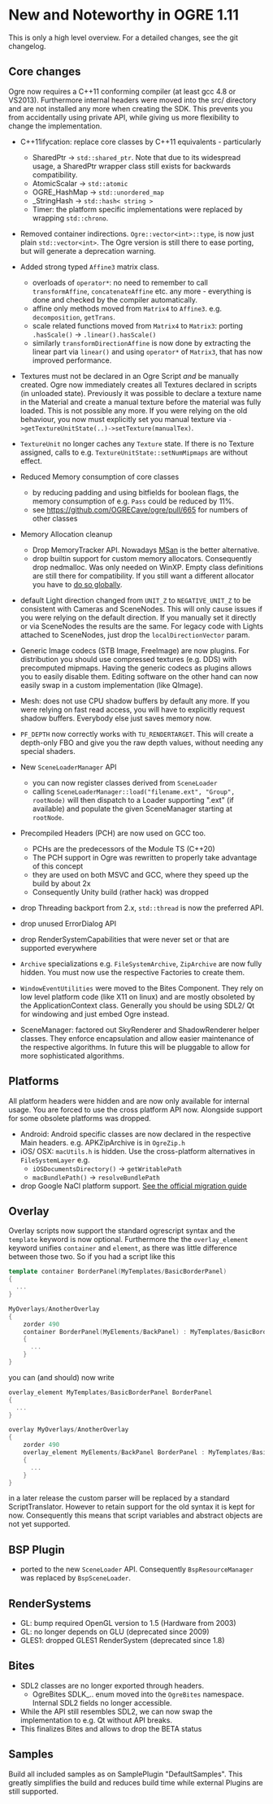 # New and Noteworthy in OGRE 1.11

This is only a high level overview. For a detailed changes, see the git changelog.

## Core changes

Ogre now requires a C++11 conforming compiler (at least gcc 4.8 or VS2013). Furthermore internal headers were moved into the src/ directory and are not installed any more when creating the SDK. This prevents you from accidentally using private API, while giving us more flexibility to change the implementation.

* C++11ifycation: replace core classes by C++11 equivalents - particularly
  - SharedPtr -> `std::shared_ptr`. Note that due to its widespread usage, a SharedPtr wrapper class still exists for backwards compatibility.
  - AtomicScalar -> `std::atomic`
  - OGRE_HashMap -> `std::unordered_map`
  - _StringHash -> `std::hash< string >`
  - Timer: the platform specific implementations were replaced by wrapping 
  `std::chrono`.

* Removed container indirections. `Ogre::vector<int>::type`, is now just plain `std::vector<int>`. The Ogre version is still there to ease porting, but will generate a deprecation warning.

* Added strong typed `Affine3` matrix class.
  - overloads of `operator*`: no need to remember to call `transformAffine`, `concatenateAffine` etc. any more - everything is done and checked by the compiler automatically.
  - affine only methods moved from `Matrix4` to `Affine3`. e.g. `decomposition`, `getTrans`.
  - scale related functions moved from `Matrix4` to `Matrix3`: porting `.hasScale()` &rarr;  `.linear().hasScale()`
  - similarly `transformDirectionAffine` is now done by extracting the linear part via `linear()` and using `operator*` of `Matrix3`, that has now improved performance.

* Textures must not be declared in an Ogre Script *and* be manually created. Ogre now immediately creates all Textures declared in scripts (in unloaded state). Previously it was possible to declare a texture name in the Material and create a manual texture before the material was fully loaded. This is not possible any more.
If you were relying on the old behaviour, you now must explicitly set you manual texture via `->getTextureUnitState(..)->setTexture(manualTex)`.

* `TextureUnit` no longer caches any `Texture` state. If there is no Texture assigned, calls to e.g. `TextureUnitState::setNumMipmaps` are without effect.

* Reduced Memory consumption of core classes
  - by reducing padding and using bitfields for boolean flags, the memory consumption of e.g. `Pass` could be reduced by 11%.
  - see https://github.com/OGRECave/ogre/pull/665 for numbers of other classes

* Memory Allocation cleanup
    * Drop MemoryTracker API. Nowadays [MSan](https://github.com/google/sanitizers/wiki/MemorySanitizer) is the better alternative.
    * drop builtin support for custom memory allocators. Consequently drop nedmalloc. Was only needed on WinXP. Empty class definitions are still there for compatibility. If you still want a different allocator you have to [do so globally](http://en.cppreference.com/w/cpp/memory/new/operator_new#Global_replacements).

* default Light direction changed from `UNIT_Z` to `NEGATIVE_UNIT_Z` to be consistent with Cameras and SceneNodes. This will only cause issues if you were relying on the default direction. If you manually set it directly or via SceneNodes the results are the same. For legacy code with Lights attached to SceneNodes, just drop the `localDirectionVector` param.

* Generic Image codecs (STB Image, FreeImage) are now plugins. For distribution you should use compressed textures (e.g. DDS) with precomputed mipmaps. Having the generic codecs as plugins allows you to easily disable them. Editing software on the other hand can now easily swap in a custom implementation (like QImage).

* Mesh: does not use CPU shadow buffers by default any more. If you were relying on fast read access, you will have to explicitly request shadow buffers. Everybody else just saves memory now.

* `PF_DEPTH` now correctly works with `TU_RENDERTARGET`. This will create a depth-only FBO and give you the raw depth values, without needing any special shaders.

* New `SceneLoaderManager` API
  * you can now register classes derived from `SceneLoader`
  * calling `SceneLoaderManager::load("filename.ext", "Group", rootNode)` will then dispatch to a Loader supporting ".ext" (if available) and populate the given SceneManager starting at `rootNode`.

* Precompiled Headers (PCH) are now used on GCC too.
  * PCHs are the predecessors of the Module TS (C++20)
  * The PCH support in Ogre was rewritten to properly take advantage of this concept
  * they are used on both MSVC and GCC, where they speed up the build by about 2x
  * Consequently Unity build (rather hack) was dropped

* drop Threading backport from 2.x, `std::thread` is now the preferred API.
* drop unused ErrorDialog API
* drop RenderSystemCapabilities that were never set or that are supported everywhere

* `Archive` specializations e.g. `FileSystemArchive`, `ZipArchive` are now fully hidden. You must now use the respective Factories to create them.
* `WindowEventUtilities` were moved to the Bites Component. They rely on low level platform code (like X11 on linux) and are mostly obsoleted by the ApplicationContext class. Generally you should be using SDL2/ Qt for windowing and just embed Ogre instead.
* SceneManager: factored out SkyRenderer and ShadowRenderer helper classes. They enforce encapsulation and allow easier maintenance of the respective algorithms. In future this will be pluggable to allow for more sophisticated algorithms.


## Platforms
All platform headers were hidden and are now only available for internal usage. You are forced to use the cross platform API now. Alongside support for some obsolete platforms was dropped.
* Android: Android specific classes are now declared in the respective Main headers. e.g. APKZipArchive is in `OgreZip.h`
* iOS/ OSX: `macUtils.h` is hidden. Use the cross-platform alternatives in `FileSystemLayer` e.g. 
   - `iOSDocumentsDirectory()` -> `getWritablePath`
   - `macBundlePath()` -> `resolveBundlePath`
* drop Google NaCl platform support. [See the official migration guide](https://developer.chrome.com/native-client/migration)

## Overlay
Overlay scripts now support the standard ogrescript syntax and the `template` keyword is now optional. 
Furthermore the the `overlay_element` keyword unifies `container` and `element`, as there was little difference between those two.
So if you had a script like this

```cpp
template container BorderPanel(MyTemplates/BasicBorderPanel)
{
  ...
}

MyOverlays/AnotherOverlay
{
    zorder 490
    container BorderPanel(MyElements/BackPanel) : MyTemplates/BasicBorderPanel
    {
      ...
    }
}
```

you can (and should) now write

```cpp
overlay_element MyTemplates/BasicBorderPanel BorderPanel
{
  ...
}

overlay MyOverlays/AnotherOverlay
{
    zorder 490
    overlay_element MyElements/BackPanel BorderPanel : MyTemplates/BasicBorderPanel
    {
      ...
    }
}
```

in a later release the custom parser will be replaced by a standard ScriptTranslator. However to retain support for the old syntax it is kept for now. Consequently this means that script variables and abstract objects are not yet supported.

## BSP Plugin
* ported to the new `SceneLoader` API. Consequently `BspResourceManager` was replaced by `BspSceneLoader`.

## RenderSystems
* GL: bump required OpenGL version to 1.5 (Hardware from 2003)
* GL: no longer depends on GLU (deprecated since 2009)
* GLES1: dropped GLES1 RenderSystem (deprecated since 1.8)

## Bites
* SDL2 classes are no longer exported through headers.
  * OgreBites SDLK_.. enum moved into the `OgreBites` namespace. Internal SDL2 fields no longer accessible.
* While the API still resembles SDL2, we can now swap the implementation to e.g. Qt without API breaks.
* This finalizes Bites and allows to drop the BETA status

## Samples
Build all included samples as on SamplePlugin "DefaultSamples". This greatly simplifies the build and reduces build time while external Plugins are still supported.

